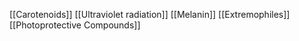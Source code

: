 [[Carotenoids]]
[[Ultraviolet radiation]]
[[Melanin]]
[[Extremophiles]]
[[Photoprotective Compounds]]
